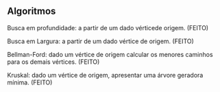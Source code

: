 <h2>Algoritmos</h2>
<p>Busca em profundidade: a partir de um dado vérticede origem. (FEITO)</p>
<p>Busca em Largura: a partir de um dado vértice de origem. (FEITO)</p>
<p>Bellman-Ford: dado um vértice de origem calcular os menores caminhos para os demais vértices. (FEITO)</p>
<p>Kruskal: dado um vértice de origem, apresentar uma árvore geradora mínima. (FEITO)</p>
